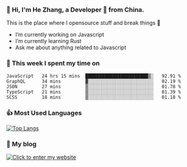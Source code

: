 ### 👋 Hi, I'm He Zhang, a Developer 🚀 from China.

This is the place where I opensource stuff and break things :rofl:

- I’m currently working on Javascript
- I’m currently learning Rust
- Ask me about anything related to Javascript

### 💪 This week I spent my time on 
<!--START_SECTION:waka-->
```text
JavaScript   24 hrs 15 mins  ███████████████████████▒░   92.91 % 
GraphQL      34 mins         ▓░░░░░░░░░░░░░░░░░░░░░░░░   02.19 % 
JSON         27 mins         ▒░░░░░░░░░░░░░░░░░░░░░░░░   01.78 % 
TypeScript   21 mins         ▒░░░░░░░░░░░░░░░░░░░░░░░░   01.39 % 
SCSS         18 mins         ▒░░░░░░░░░░░░░░░░░░░░░░░░   01.18 % 
```
<!--END_SECTION:waka-->

### 👍 Most Used Languages
[![Top Langs](https://github-readme-stats.vercel.app/api/top-langs/?username=zhanghecool&layout=compact)](https://zhanghe.cool)

### 🌈 My blog 
[![Click to enter my website](https://cdn.jsdelivr.net/gh/zhanghecool/assets/images/gif/zhanghecools.gif)](https://zhanghe.cool)
